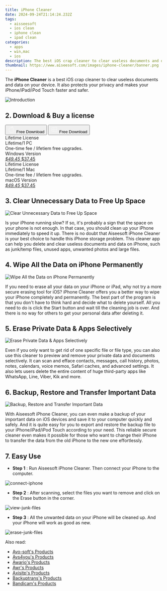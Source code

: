 ```yaml
---
title: iPhone Cleaner
date: 2024-09-24T21:14:24.232Z
tags: 
  - aisseesoft
  - ios clean
  - iphone clean
  - ipad clean
categories: 
  - apps
  - win,mac
  - ios
description: The best iOS crap cleaner to clear useless documents and data on your device. It also protects your privacy and makes your iPhone/iPad/iPod Touch faster and safer.
thumbnail: https://www.aiseesoft.com/images/iphone-cleaner/banner.png
---
```


The **iPhone Cleaner** is a best iOS crap cleaner to clear useless documents and data on your device. It also protects your privacy and makes your iPhone/iPad/iPod Touch faster and safer.

![Introduction](https://www.aiseesoft.com/images/iphone-cleaner/banner.png)

## 2. Download & Buy a license

<div class="mx-auto flex items-center justify-center space-x-4">
  <button 
  onclick="javascript:window.open('https://secure.2checkout.com/order/checkout.php?PRODS=35345930&QTY=1&COUPON=AISEOHC&DESIGN_TYPE=2&SHORT_FORM=1&AFFILIATE=108875&CART=1', '_blank');
    window.open('https://download.aiseesoft.com/mac/iphone-cleaner-for-mac.dmg', '_blank');void(0);"
  class="flex flex-row font-bold rounded-lg text-lg w-48 h-16 bg-[#FF8014] text-[#ffffff] items-center justify-center p-2">
    <svg width="24px" height="24px" viewBox="0 0 24 24" xmlns="http://www.w3.org/2000/svg" color="#ffffff" fill="none" stroke="currentColor" stroke-width="3" stroke-linecap="round" stroke-linejoin="round"><path d="M16 2C16.3632 4.17921 14.0879 5.83084 12.8158 6.57142C12.4406 6.78988 12.0172 6.5117 12.0819 6.08234C12.2993 4.63878 13.0941 2.00008 16 2Z" stroke="#f8f7f7" stroke-width="1.5"></path><path d="M9 6.5C9.89676 6.5 10.6905 6.69941 11.2945 6.92013C12.0563 7.19855 12.9437 7.19854 13.7055 6.92012C14.3094 6.6994 15.1032 6.5 15.9999 6.5C17.0852 6.5 18.4649 7.08889 19.4999 8.26666C16 11 17 15.5 20.269 16.6916C19.2253 19.5592 17.2413 21.5 15.4999 21.5C13.9999 21.5 14 20.8 12.5 20.8C11 20.8 11 21.5 9.5 21.5C7 21.5 4 17.5 4 12.5C4 8.5 7 6.5 9 6.5Z" stroke="#f8f7f7" stroke-width="1.5"></path></svg>    
    <span class="font-medium mx-auto">Free Download</span>  
  </button>
  <button 
  onclick="javascript:window.open('https://secure.2checkout.com/order/checkout.php?PRODS=34015782&QTY=1&COUPON=AISEOHC&DESIGN_TYPE=2&SHORT_FORM=1&AFFILIATE=108875&CART=1', '_blank');
    window.open('https://download.aiseesoft.com/iphone-cleaner.exe', '_blank');void(0);"
  class="flex flex-row font-bold rounded-lg text-lg w-48 h-16 bg-[#FF8014] text-[#ffffff] items-center justify-center p-2">
    <svg width="24px" height="24px" viewBox="0 0 24 24" xmlns="http://www.w3.org/2000/svg" color="#ffffff" fill="none" stroke="currentColor" stroke-width="3" stroke-linecap="round" stroke-linejoin="round"><path d="M4 16.9865V7.01353C4 6.71792 4.21531 6.46636 4.50737 6.42072L19.3074 4.10822C19.6713 4.05137 20 4.33273 20 4.70103V19.299C20 19.6673 19.6713 19.9486 19.3074 19.8918L4.50737 17.5793C4.21531 17.5336 4 17.2821 4 16.9865Z" stroke="#f8f7f7" stroke-width="1.5"></path><path d="M4 12H20" stroke="#f8f7f7" stroke-width="1.5"></path><path d="M10.5 5.5V18.5" stroke="#f8f7f7" stroke-width="1.5"></path></svg>
    <span class="font-medium mx-auto">Free Download</span>  
  </button>
</div>

<div class="mx-auto flex items-center justify-center">
  <div class="m-8 grid grid-cols-1 gap-6 xl:grid-cols-2">
    <div class="flex w-full flex-col rounded-2xl bg-[#ffffff] text-[#374151] shadow-xl xl:w-96">
      <div class="flex h-full flex-col p-8">
        <div class="pb-6 text-3xl font-bold">Lifetime License</div>
        <div class="pb-12 text-lg">
          Lifetime/1 PC
          <div class="text-xs">One-time fee / lifetiem free upgrades.</div>
          <div class="text-xs">Windows Version</div>
        </div>
        <div class="flex flex-col gap-3 text-base"></div>
        <div class="flex flex-grow"></div>
        <div class="flex pt-10">
          <a href="https://secure.2checkout.com/order/checkout.php?PRODS=34015782&QTY=1&COUPON=AISEOHC&DESIGN_TYPE=2&SHORT_FORM=1&AFFILIATE=108875&CART=1" class="w-full transform cursor-pointer rounded-lg bg-[#7e22ce] p-3 text-center text-xl font-bold !text-[#ffffff] !no-underline transition-transform hover:bg-purple-800 active:scale-95"> 
           <em class="text-base line-through !text-[#c5c5c5]">$49.45</em>
            $37.45
          </a>
        </div>
      </div>
    </div>
    <div class="flex w-full flex-col rounded-2xl bg-[#ffffff] text-[#374151] shadow-xl xl:w-96">
      <div class="flex h-full flex-col p-8">
        <div class="pb-6 text-3xl font-bold">Lifetime License</div>
        <div class="pb-12 text-lg">
          Lifetime/1 Mac
          <div class="text-xs">One-time fee / lifetiem free upgrades.</div>
          <div class="text-xs">macOS Version</div>
        </div>
        <div class="flex flex-col gap-3 text-base"></div>
        <div class="flex flex-grow"></div>
        <div class="flex pt-10">
          <a href="https://secure.2checkout.com/order/checkout.php?PRODS=35345930&QTY=1&COUPON=AISEOHC&DESIGN_TYPE=2&SHORT_FORM=1&AFFILIATE=108875&CART=1" class="w-full transform cursor-pointer rounded-lg bg-[#7e22ce] p-3 text-center text-xl font-bold !text-[#ffffff] !no-underline transition-transform hover:bg-purple-800 active:scale-95">
           <em class="text-base line-through !text-[#c5c5c5]">$49.45</em>
            $37.45
          </a>
        </div>
      </div>
    </div>   
  </div>
</div>

## 3. Clear Unnecessary Data to Free Up Space

![Clear Unnecessary Data to Free Up Space](https://www.aiseesoft.com/images/iphone-cleaner/clear-unnecessary-data.png)

Is your iPhone running slow? If so, it's probably a sign that the space on your phone is not enough. In that case, you should clean up your iPhone immediately to speed it up. There is no doubt that Aiseesoft iPhone Cleaner is your best choice to handle this iPhone storage problem. This cleaner app can help you delete and clear useless documents and data on iPhone, such as junk/temp files, unused apps, unwanted photos and large files.

## 4. Wipe All the Data on iPhone Permanently

![Wipe All the Data on iPhone Permanently](https://www.aiseesoft.com/images/iphone-cleaner/wipe-all-data.png)

If you need to erase all your data on your iPhone or iPad, why not try a more secure erasing tool for iOS? iPhone Cleaner offers you a better way to wipe your iPhone completely and permanently. The best part of the program is that you don't have to think hard and decide what to delete yourself. All you need to do is click the Start button and wait till the cleaning job is over. And there is no way for others to get your personal data after deleting it.

## 5. Erase Private Data & Apps Selectively

![Erase Private Data & Apps Selectively](https://www.aiseesoft.com/images/iphone-cleaner/erase-private-data.png)

Even if you only want to get rid of one specific file or file type, you can also use this cleaner to preview and remove your private data and documents selectively. It can scan and efface contacts, messages, call history, photos, notes, calendars, voice memos, Safari caches, and advanced settings. It also lets users delete the entire content of huge third-party apps like WhatsApp, Line, Viber, Kik and more.

## 6. Backup, Restore and Transfer Important Data

![Backup, Restore and Transfer Important Data](https://www.aiseesoft.com/images/iphone-cleaner/transfer-important-data.png)

With Aiseesoft iPhone Cleaner, you can even make a backup of your important data on iOS devices and save it to your computer quickly and safely. And it is quite easy for you to export and restore the backup file to your iPhone/iPad/iPod Touch according to your need. This reliable secure cleaner even makes it possible for those who want to change their iPhone to transfer the data from the old iPhone to the new one effortlessly.

## 7. Easy Use

- **Step 1** : Run Aiseesoft iPhone Cleaner. Then connect your iPhone to the computer.

![connect-iphone](https://www.aiseesoft.com/images/iphone-cleaner/connect-iphone.jpg)

- **Step 2** : After scanning, select the files you want to remove and click on the Erase button in the corner.

![view-junk-files](https://www.aiseesoft.com/images/iphone-cleaner/view-junk-files.jpg)

- **Step 3** : All the unwanted data on your iPhone will be cleaned up. And your iPhone will work as good as new.

![erase-junk-files](https://www.aiseesoft.com/images/iphone-cleaner/erase-junk-files.jpg)

<ins class="adsbygoogle"
      style="display:block"
      data-ad-client="ca-pub-7571918770474297"
      data-ad-slot="8358498916"
      data-ad-format="auto"
      data-full-width-responsive="true"></ins>

<span class="atpl-alsoreadstyle">Also read:</span>
<div><ul>
<li><a href="https://tools.techidaily.com/avo-soft/products/"><u>Avo-soft's Products</u></a></li>
<li><a href="https://tools.techidaily.com/avs4you/products/"><u>Avs4you's Products</u></a></li>
<li><a href="https://tools.techidaily.com/awario/products/"><u>Awario's Products</u></a></li>
<li><a href="https://tools.techidaily.com/awr/products/"><u>Awr's Products</u></a></li>
<li><a href="https://tools.techidaily.com/axisitp/products/"><u>Axisitp's Products</u></a></li>
<li><a href="https://tools.techidaily.com/backuptrans/products/"><u>Backuptrans's Products</u></a></li>
<li><a href="https://tools.techidaily.com/bandicam/products/"><u>Bandicam's Products</u></a></li>
</ul></div>

